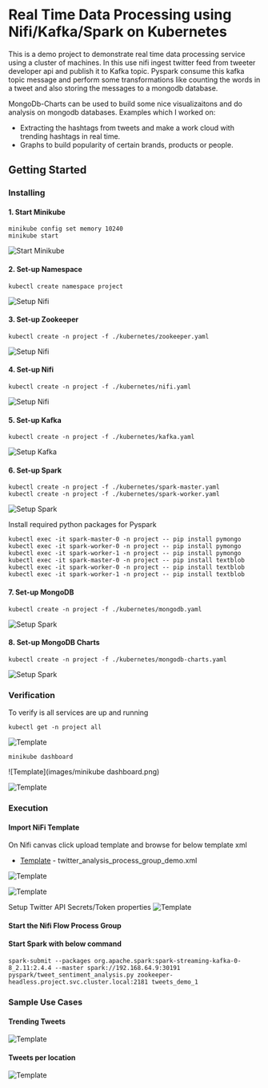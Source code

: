 # Real Time Data Processing using Nifi/Kafka/Spark on Kubernetes

This is a demo project to demonstrate real time data processing service using a cluster of machines. In this use nifi ingest twitter feed from tweeter developer api and publish it to Kafka topic. Pyspark consume this kafka topic message and perform some transformations like counting the words in a tweet and also storing the messages to a mongodb database. 

MongoDb-Charts can be used to build some nice visualizaitons and do analysis on mongodb databases. Examples which I worked on:
- Extracting the hashtags from tweets and make a work cloud with trending hashtags in real time.
- Graphs to build popularity of certain brands, products or people.

## Getting Started

### Installing

#### 1. Start Minikube

```
minikube config set memory 10240
minikube start
```

![Start Minikube](images/minikube_setup.png)


#### 2. Set-up Namespace

```
kubectl create namespace project
```
![Setup Nifi](images/namespace_creation.png)


#### 3. Set-up Zookeeper

```
kubectl create -n project -f ./kubernetes/zookeeper.yaml
```
![Setup Nifi](images/zookeeper_creation.png)


#### 4. Set-up Nifi

```
kubectl create -n project -f ./kubernetes/nifi.yaml
```

![Setup Nifi](images/nifi_creation.png)


#### 5. Set-up Kafka

```
kubectl create -n project -f ./kubernetes/kafka.yaml
```

![Setup Kafka](images/kafka_creation.png)


#### 6. Set-up Spark

```
kubectl create -n project -f ./kubernetes/spark-master.yaml
kubectl create -n project -f ./kubernetes/spark-worker.yaml
```

![Setup Spark](images/spark_creation.png)


Install required python packages for Pyspark
```
kubectl exec -it spark-master-0 -n project -- pip install pymongo
kubectl exec -it spark-worker-0 -n project -- pip install pymongo
kubectl exec -it spark-worker-1 -n project -- pip install pymongo
kubectl exec -it spark-master-0 -n project -- pip install textblob
kubectl exec -it spark-worker-0 -n project -- pip install textblob
kubectl exec -it spark-worker-1 -n project -- pip install textblob
```

#### 7. Set-up MongoDB

```
kubectl create -n project -f ./kubernetes/mongodb.yaml
```

![Setup Spark](images/mongodb_creation.png)


#### 8. Set-up MongoDB Charts

```
kubectl create -n project -f ./kubernetes/mongodb-charts.yaml
```

![Setup Spark](images/mongodb_charts_creation.png)


### Verification

To verify is all services are up and running

```
kubectl get -n project all
```
![Template](images/kubectl_get_all.png)


```
minikube dashboard
```

![Template](images/minikube dashboard.png)

![Template](images/kubernetes_dashboard.png)


### Execution

#### Import NiFi Template 

On Nifi canvas click upload template and browse for below template xml
* [Template](nifi-templates/twitter_analysis_process_group_demo.xml) - twitter_analysis_process_group_demo.xml

![Template](images/nifi_template_import.png)

![Template](images/nifi_flow.png)

Setup Twitter API Secrets/Token properties
![Template](images/nifi_get_twitter_processor.png)


#### Start the Nifi Flow Process Group
#### Start Spark with below command
```
spark-submit --packages org.apache.spark:spark-streaming-kafka-0-8_2.11:2.4.4 --master spark://192.168.64.9:30191 pyspark/tweet_sentiment_analysis.py zookeeper-headless.project.svc.cluster.local:2181 tweets_demo_1
```

### Sample Use Cases


#### Trending Tweets

![Template](images/trending_hashtags)

#### Tweets per location

![Template](images/dashboard_tweets_location)